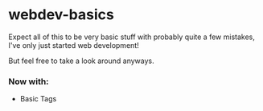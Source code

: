# webdev-basics
Expect all of this to be very basic stuff with probably quite a few mistakes, I've only just started web development!

But feel free to take a look around anyways.

### Now with:
* Basic Tags